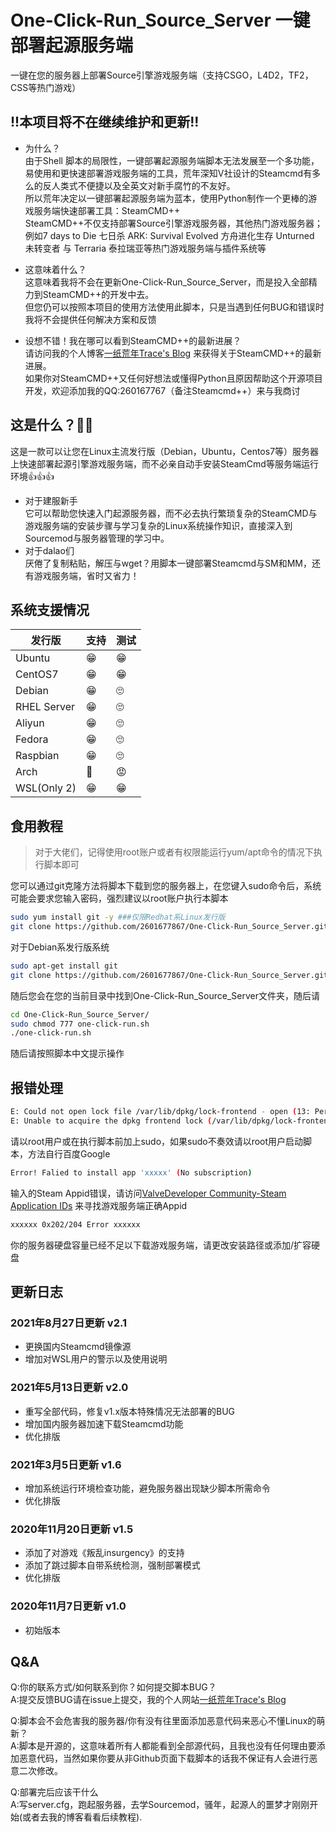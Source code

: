 # One-Click-Run_Source_Server 一键部署起源服务端 
一键在您的服务器上部署Source引擎游戏服务端（支持CSGO，L4D2，TF2，CSS等热门游戏）

## !!本项目将不在继续维护和更新!!
* 为什么？<br> 
由于Shell 脚本的局限性，一键部署起源服务端脚本无法发展至一个多功能，易使用和更快速部署游戏服务端的工具，荒年深知V社设计的Steamcmd有多么的反人类式不便捷以及全英文对新手腐竹的不友好。<br> 
所以荒年决定以一键部署起源服务端为蓝本，使用Python制作一个更棒的游戏服务端快速部署工具：SteamCMD++ <br> 
SteamCMD++不仅支持部署Source引擎游戏服务器，其他热门游戏服务器；例如7 days to Die 七日杀 ARK: Survival Evolved 方舟进化生存 Unturned 未转变者 与 Terraria 泰拉瑞亚等热门游戏服务端与插件系统等<br>

* 这意味着什么？<br>
这意味着我将不会在更新One-Click-Run_Source_Server，而是投入全部精力到SteamCMD++的开发中去。<br>
但您仍可以按照本项目的使用方法使用此脚本，只是当遇到任何BUG和错误时我将不会提供任何解决方案和反馈<br>

* 设想不错！我在哪可以看到SteamCMD++的最新进展？<br>
请访问我的个人博客[一纸荒年Trace's Blog](https://www.wtrace3zh.com) 来获得关于SteamCMD++的最新进展。<br>
如果你对SteamCMD++又任何好想法或懂得Python且原因帮助这个开源项目开发，欢迎添加我的QQ:260167767（备注Steamcmd++）来与我商讨

## 这是什么？🤷‍♀️
这是一款可以让您在Linux主流发行版（Debian，Ubuntu，Centos7等）服务器上快速部署起源引擎游戏服务端，而不必亲自动手安装SteamCmd等服务端运行环境👍👍👍

* 对于建服新手<br> 
它可以帮助您快速入门起源服务器，而不必去执行繁琐复杂的SteamCMD与游戏服务端的安装步骤与学习复杂的Linux系统操作知识，直接深入到Sourcemod与服务器管理的学习中。
* 对于dalao们<br> 
厌倦了复制粘贴，解压与wget？用脚本一键部署Steamcmd与SM和MM，还有游戏服务端，省时又省力！

## 系统支援情况

| 发行版  | 支持| 测试|
| ---------- | -----------|---------- |
| Ubuntu     | 😁 | 😁 |     
| CentOS7    | 😁 | 😁 |  
| Debian     | 😁 | 🙄 |  
| RHEL Server| 😁 | 🙄 | 
| Aliyun     | 😁 | 🙄 |  
| Fedora     | 😁 | 🙄 | 
| Raspbian   | 😁 | 🙄 |  
| Arch       | 🤬 | 😡 |  
| WSL(Only 2)| 😁 | 😁 |


## 食用教程
> 对于大佬们，记得使用root账户或者有权限能运行yum/apt命令的情况下执行脚本即可<br> 

您可以通过git克隆方法将脚本下载到您的服务器上，在您键入sudo命令后，系统可能会要求您输入密码，强烈建议以root账户执行本脚本<br> 

```bash
sudo yum install git -y ###仅限Redhat系Linux发行版
git clone https://github.com/2601677867/One-Click-Run_Source_Server.git
```
对于Debian系发行版系统
```bash
sudo apt-get install git
git clone https://github.com/2601677867/One-Click-Run_Source_Server.git
```
随后您会在您的当前目录中找到One-Click-Run_Source_Server文件夹，随后请
```bash
cd One-Click-Run_Source_Server/
sudo chmod 777 one-click-run.sh
./one-click-run.sh
```
随后请按照脚本中文提示操作

## 报错处理

```bash
E: Could not open lock file /var/lib/dpkg/lock-frontend - open (13: Permission denied)
E: Unable to acquire the dpkg frontend lock (/var/lib/dpkg/lock-frontend), are you root?
```
请以root用户或在执行脚本前加上sudo，如果sudo不奏效请以root用户启动脚本，方法自行百度Google

```bash
Error! Falied to install app 'xxxxx' (No subscription)
```
输入的Steam Appid错误，请访问[ValveDeveloper Community-Steam Application IDs](https://developer.valvesoftware.com/wiki/Steam_Application_IDs) 来寻找游戏服务端正确Appid

```bash
xxxxxx 0x202/204 Error xxxxxx
```
你的服务器硬盘容量已经不足以下载游戏服务端，请更改安装路径或添加/扩容硬盘

## 更新日志

### 2021年8月27日更新 v2.1
- 更换国内Steamcmd镜像源
- 增加对WSL用户的警示以及使用说明

### 2021年5月13日更新 v2.0
- 重写全部代码，修复v1.x版本特殊情况无法部署的BUG
- 增加国内服务器加速下载Steamcmd功能
- 优化排版

### 2021年3月5日更新 v1.6
- 增加系统运行环境检查功能，避免服务器出现缺少脚本所需命令
- 优化排版

### 2020年11月20日更新 v1.5
- 添加了对游戏《叛乱insurgency》的支持
- 添加了跳过脚本自带系统检测，强制部署模式
- 优化排版

### 2020年11月7日更新 v1.0 
- 初始版本



## Q&A
Q:你的联系方式/如何联系到你？如何提交脚本BUG？<br> 
A:提交反馈BUG请在issue上提交，我的个人网站[一纸荒年Trace's Blog](https://www.wtrace3zh.com) 

Q:脚本会不会危害我的服务器/你有没有往里面添加恶意代码来恶心不懂Linux的萌新？<br> 
A:脚本是开源的，这意味着所有人都能看到全部源代码，且我也没有任何理由要添加恶意代码，当然如果你要从非Github页面下载脚本的话我不保证有人会进行恶意二次修改。

Q:部署完后应该干什么<br> 
A:写server.cfg，跑起服务器，去学Sourcemod，骚年，起源人的噩梦才刚刚开始(或者去我的博客看看后续教程).
